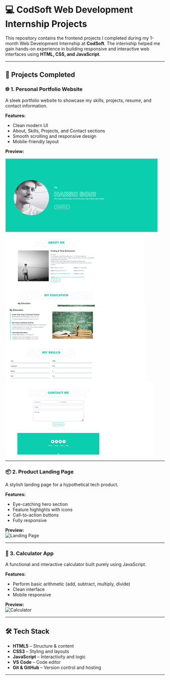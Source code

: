 # 💻 CodSoft Web Development Internship Projects

This repository contains the frontend projects I completed during my 1-month Web Development Internship at **CodSoft**. The internship helped me gain hands-on experience in building responsive and interactive web interfaces using **HTML, CSS, and JavaScript**.

---

## 🚀 Projects Completed

### 🌐 1. Personal Portfolio Website
A sleek portfolio website to showcase my skills, projects, resume, and contact information.

**Features:**
- Clean modern UI
- About, Skills, Projects, and Contact sections
- Smooth scrolling and responsive design
- Mobile-friendly layout

**Preview:**  
<p float="left">
  <img src="images/1.png"/>
  &nbsp;&nbsp;&nbsp;
  <img src="images/2.png"/>
  &nbsp;&nbsp;&nbsp;
  <img src="images/3.png"/>
  &nbsp;&nbsp;&nbsp;
  <img src="images/4.png"/>
</p>

---

### 📦 2. Product Landing Page
A stylish landing page for a hypothetical tech product.

**Features:**
- Eye-catching hero section
- Feature highlights with icons
- Call-to-action buttons
- Fully responsive

**Preview:**  
![Landing Page](images/landingpage.png)

---

### 🧮 3. Calculator App
A functional and interactive calculator built purely using JavaScript.

**Features:**
- Perform basic arithmetic (add, subtract, multiply, divide)
- Clean interface
- Mobile responsive

**Preview:**  
![Calculator](images/calculator.png)

---

## 🛠️ Tech Stack

- **HTML5** – Structure & content
- **CSS3** – Styling and layouts
- **JavaScript** – Interactivity and logic
- **VS Code** – Code editor
- **Git & GitHub** – Version control and hosting

---




